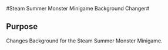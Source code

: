 #Steam Summer Monster Minigame Background Changer#

## Purpose ##

Changes Background for the Steam Summer Monster Minigame.
